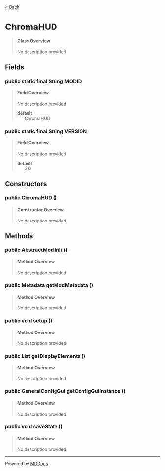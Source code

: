 [< Back](../README.md)
# ChromaHUD #
>#### Class Overview ####
>No description provided
## Fields ##
### public static final String MODID ###
>#### Field Overview ####
>No description provided
>
>**default**<br />
>&nbsp;&nbsp;&nbsp;&nbsp;&nbsp;&nbsp;ChromaHUD
>
### public static final String VERSION ###
>#### Field Overview ####
>No description provided
>
>**default**<br />
>&nbsp;&nbsp;&nbsp;&nbsp;&nbsp;&nbsp;3.0
>
## Constructors ##
### public ChromaHUD () ###
>#### Constructor Overview ####
>No description provided
>
## Methods ##
### public AbstractMod init () ###
>#### Method Overview ####
>No description provided
>
### public Metadata getModMetadata () ###
>#### Method Overview ####
>No description provided
>
### public void setup () ###
>#### Method Overview ####
>No description provided
>
### public List getDisplayElements () ###
>#### Method Overview ####
>No description provided
>
### public GeneralConfigGui getConfigGuiInstance () ###
>#### Method Overview ####
>No description provided
>
### public void saveState () ###
>#### Method Overview ####
>No description provided
>

---
Powered by [MDDocs](https://github.com/VRCube/MDDocs)